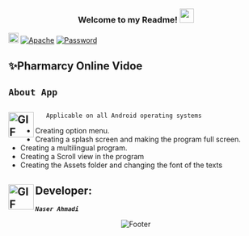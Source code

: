 <h3 align="center">
  
  Welcome to my Readme!
  <img src="https://media.giphy.com/media/hvRJCLFzcasrR4ia7z/giphy.gif" width="28">
  
</h3>

[<img alt="github" src="https://img.shields.io/badge/github-NARI1108/onlineparmacy-8da0cb?logo=github" height="20">](https://github.com/NARI1108/online-pharmacy)
[![Apache](https://img.shields.io/badge/license-Apache-blue.svg)](https://github.com/NARI1108/online-pharmacy/blob/master/LICENSE)
[![Password](https://img.shields.io/badge/Vidoe-onlineparmacy-red.svg)]()
## ✨Pharmarcy Online Vidoe

## <code><strong>About App</strong></code> ##

## <img align="left" alt="GIF" height="50px" src="https://www.toptimenet.com/images/setting.gif"/>  

  <ul>
        
       Applicable on all Android operating systems
          
  </ul> 
 <ul>
    <li>
         Creating option menu.
    </li>
    <li>
         Creating a splash screen and making the program full screen.
    </li>
    <li>
         Creating a multilingual program.
    </li>
    <li>
         Creating a Scroll view in the program
    </li>
  <li>
         Creating the Assets folder and changing the font of the texts
  </li>
</ul>


##  <img align="left" alt="GIF" height="50px" src="https://cdn.dribbble.com/users/2131993/screenshots/4948736/thoughtworks-gif_dribbble.gif"/>    Developer:


   <code><em><strong>Naser Ahmadi</strong></em></code>


<div align="center">
  <img src="https://readme-typing-svg.herokuapp.com?font=Dancing+Script&size=30&color=F38F02&center=true&vCenter=true&width=300&height=50&lines=Thanks+for+your+visit!;Have+a+nice+day!;" alt="Footer"></img>
  </div>
